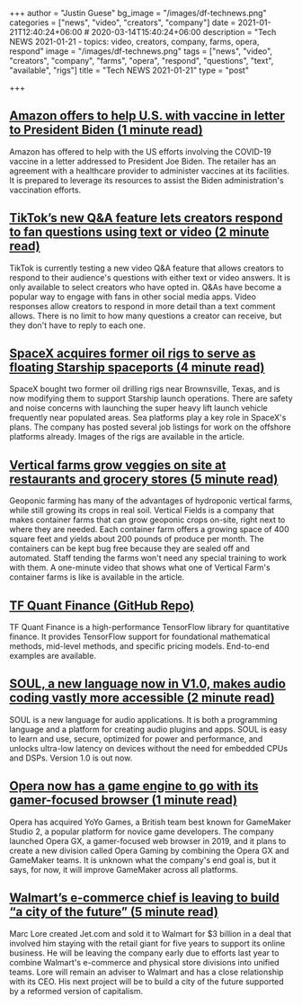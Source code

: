 +++
author = "Justin Guese"
bg_image = "/images/df-technews.png"
categories = ["news", "video", "creators", "company"]
date = 2021-01-21T12:40:24+06:00 # 2020-03-14T15:40:24+06:00
description = "Tech NEWS 2021-01-21 - topics: video, creators, company, farms, opera, respond"
image = "/images/df-technews.png"
tags = ["news", "video", "creators", "company", "farms", "opera", "respond", "questions", "text", "available", "rigs"]
title = "Tech NEWS 2021-01-21"
type = "post"

+++

## [Amazon offers to help U.S. with vaccine in letter to President Biden (1 minute read)](https://www.reuters.com/article/amazoncom-vaccine/amazon-offers-to-help-u-s-with-vaccine-in-letter-to-president-biden-idUSL1N2JV294/1/0100017724a1ad14-d108a1fc-f275-4919-8159-b2fdeba0dff2-000000/ZGfqA5gcgApgSJFNLKgYJPkJ7QRJuaih28-qQckyVis=177)

Amazon has offered to help with the US efforts involving the COVID-19 vaccine in a letter addressed to President Joe Biden. The retailer has an agreement with a healthcare provider to administer vaccines at its facilities. It is prepared to leverage its resources to assist the Biden administration's vaccination efforts.

## [TikTok’s new Q&A feature lets creators respond to fan questions using text or video (2 minute read)](https://techcrunch.com/2021/01/20/tiktoks-new-qa-feature-lets-creators-respond-to-fan-questions-using-text-or-video//1/0100017724a1ad14-d108a1fc-f275-4919-8159-b2fdeba0dff2-000000/cyjQWBr2TqWLneqjBk32b9Ln3vmCRglymqZ4nCv_QBs=177)

TikTok is currently testing a new video Q&A feature that allows creators to respond to their audience's questions with either text or video answers. It is only available to select creators who have opted in. Q&As have become a popular way to engage with fans in other social media apps. Video responses allow creators to respond in more detail than a text comment allows. There is no limit to how many questions a creator can receive, but they don't have to reply to each one.

## [SpaceX acquires former oil rigs to serve as floating Starship spaceports (4 minute read)](https://www.nasaspaceflight.com/2021/01/spacex-rigs-starship-spaceports//1/0100017724a1ad14-d108a1fc-f275-4919-8159-b2fdeba0dff2-000000/EMZvIHMDyre_tQHvCiZwghRRegkKLujNFOvd5S14mPk=177)

SpaceX bought two former oil drilling rigs near Brownsville, Texas, and is now modifying them to support Starship launch operations. There are safety and noise concerns with launching the super heavy lift launch vehicle frequently near populated areas. Sea platforms play a key role in SpaceX's plans. The company has posted several job listings for work on the offshore platforms already. Images of the rigs are available in the article.

## [Vertical farms grow veggies on site at restaurants and grocery stores (5 minute read)](https://newatlas.com/good-thinking/vertical-field-urban-farm-geoponics//1/0100017724a1ad14-d108a1fc-f275-4919-8159-b2fdeba0dff2-000000/ilhPDbnD8gj5KpGy2UcLlvxMnrFh88HSTjkw2K49lGk=177)

Geoponic farming has many of the advantages of hydroponic vertical farms, while still growing its crops in real soil. Vertical Fields is a company that makes container farms that can grow geoponic crops on-site, right next to where they are needed. Each container farm offers a growing space of 400 square feet and yields about 200 pounds of produce per month. The containers can be kept bug free because they are sealed off and automated. Staff tending the farms won't need any special training to work with them. A one-minute video that shows what one of Vertical Farm's container farms is like is available in the article.

## [TF Quant Finance (GitHub Repo)](https://github.com/google/tf-quant-finance/1/0100017724a1ad14-d108a1fc-f275-4919-8159-b2fdeba0dff2-000000/fAVmgUctRRNngR9B37tx5fDKDLohneGwiuOYlSnlX-c=177)

TF Quant Finance is a high-performance TensorFlow library for quantitative finance. It provides TensorFlow support for foundational mathematical methods, mid-level methods, and specific pricing models. End-to-end examples are available.

## [SOUL, a new language now in V1.0, makes audio coding vastly more accessible (2 minute read)](https://soul-lang.github.io/SOUL/docs/SOUL_V1_Release.html/1/0100017724a1ad14-d108a1fc-f275-4919-8159-b2fdeba0dff2-000000/A6Q7gsr8v6vVxBVNVYSer7hf5iuWjLqN7znzs187gnQ=177)

SOUL is a new language for audio applications. It is both a programming language and a platform for creating audio plugins and apps. SOUL is easy to learn and use, secure, optimized for power and performance, and unlocks ultra-low latency on devices without the need for embedded CPUs and DSPs. Version 1.0 is out now.

## [Opera now has a game engine to go with its gamer-focused browser (1 minute read)](https://www.engadget.com/opera-buys-gamemaker-studio-2-developer-yoyo-games-160045897.html?ncid=txtlnkusaolp00000618/1/0100017724a1ad14-d108a1fc-f275-4919-8159-b2fdeba0dff2-000000/NeFj9mMyGaoJGrydR9_Pi6itCXqFzU2fLV6UhQM_X8U=177)

Opera has acquired YoYo Games, a British team best known for GameMaker Studio 2, a popular platform for novice game developers. The company launched Opera GX, a gamer-focused web browser in 2019, and it plans to create a new division called Opera Gaming by combining the Opera GX and GameMaker teams. It is unknown what the company's end goal is, but it says, for now, it will improve GameMaker across all platforms.

## [Walmart’s e-commerce chief is leaving to build “a city of the future” (5 minute read)](https://www.vox.com/recode/2021/1/15/22232033/marc-lore-walmart-leaving-jet-city-future-capitalism/1/0100017724a1ad14-d108a1fc-f275-4919-8159-b2fdeba0dff2-000000/kYv4GMJk9esLFvV0CSdeOvebApoefeJVyH56ZNTemGI=177)

Marc Lore created Jet.com and sold it to Walmart for $3 billion in a deal that involved him staying with the retail giant for five years to support its online business. He will be leaving the company early due to efforts last year to combine Walmart's e-commerce and physical store divisions into unified teams. Lore will remain an adviser to Walmart and has a close relationship with its CEO. His next project will be to build a city of the future supported by a reformed version of capitalism.

